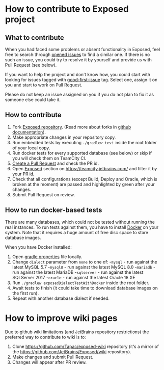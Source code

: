 # How to contribute to Exposed project
## What to contribute
When you had faced some problems or absent functionality in Exposed, feel free to search through [opened issues](https://github.com/JetBrains/Exposed/issues) to find a similar one. If there is no such an issue, you could try to resolve it by yourself and provide us with Pull Request (see below). 

If you want to help the project and don't know how, you could start with looking for issues tagged with [good-first-issue](https://github.com/JetBrains/Exposed/issues?q=is%3Aopen+is%3Aissue+label%3Agood-first-issue) tag. Select one, assign it on you and start to work on Pull Request.

Please do not keep an issue assigned on you if you do not plan to fix it as someone else could take it.

## How to contribute
1. Fork [Exposed repository](https://github.com/JetBrains/Exposed). (Read more about forks in [github documentation](https://help.github.com/en/github/getting-started-with-github/fork-a-repo)).
2. Make appropriate changes in your repository copy.
3. Run embedded tests by executing `./gradlew test` inside the root folder of your local copy.
4. Run docker tests for every supported database (see below) or skip if you will check them on TeamCity CI.
5. [Create a Pull Request](https://help.github.com/en/github/collaborating-with-issues-and-pull-requests/creating-a-pull-request-from-a-fork) and check the PR id.
6. Open [Exposed](https://teamcity.jetbrains.com/project.html?projectId=Exposed) section on https://teamcity.jetbrains.com/ and filter it by your PR id.
7. Check that all configurations (except Build, Deploy and Oracle, which is broken at the moment) are passed and highlighted by green after your changes.
8. Submit Pull Request on review.

## How to run docker-based tests
There are many databases, which could not be tested without running the real instances. To run tests against them, you have to install [Docker](https://docs.docker.com/get-docker/) on your system. Note that it requires a huge amount of free disc space to store database images.

When you have Docker installed:
1. Open [gradle.properties](https://github.com/JetBrains/Exposed/blob/master/gradle.properties) file locally.
2. Change `dialect` parameter from `none` to one of:
-`mysql` - run against the latest MySQL 5.7
-`mysql8` - run against the latest MySQL 8.0
-`mariadb` - run against the latest MariaDB
-`sqlserver` - run against the latest SQLServer 2017
-`oracle` - run against the latest Oracle 18 XE
3. Run `./gradlew exposedDialectTestWithDocker` inside the root folder.
4. Await tests to finish (it could take time to download database images on the first run).
5. Repeat with another database dialect if needed.

# How to improve wiki pages

Due to github wiki limitations (and JetBrains repository restrictions) the preferred way to contribute to wiki is to:
1. Clone https://github.com/Tapac/exposed-wiki repository (it's a mirror of the https://github.com/JetBrains/Exposed/wiki repository).
2. Make changes and submit Pull Request. 
3. Changes will appear after PR review.